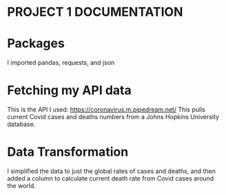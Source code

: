 # PROJECT 1 DOCUMENTATION 

# Packages 
I imported pandas, requests, and json

# Fetching my API data 
This is the API I used: https://coronavirus.m.pipedream.net/
This pulls current Covid cases and deaths numbers from a Johns Hopkins University database.

# Data Transformation
I simplified the data to just the global rates of cases and deaths, and then added a column to calculate current death rate from Covid cases around the world.



